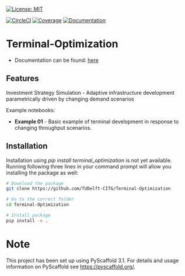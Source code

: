[![License: MIT](https://img.shields.io/badge/License-MIT-green.svg)](https://opensource.org/licenses/MIT)


[![CircleCI](https://circleci.com/gh/TUDelft-CITG/Terminal-Optimization.svg?style=svg&circle-token=e80be990a1415185a3aee7c7304e86bbef094eb5)](https://circleci.com/gh/TUDelft-CITG/Terminal-Optimization)
[ ![Coverage](https://oedm.vanoord.com/proxy/circleci_no_redirect/github/TUDelft-CITG/Terminal-Optimization/master/latest/07f3adf51970049c681fce29419db5d9f7aa596d/tmp/artifacts/coverage.svg)](https://oedm.vanoord.com/proxy/circleci_no_redirect/github/TUDelft-CITG/Terminal-Optimization/master/latest/07f3adf51970049c681fce29419db5d9f7aa596d/tmp/artifacts/index.html) 
[ ![Documentation](https://img.shields.io/badge/sphinx-documentation-brightgreen.svg)](https://oedm.vanoord.com/proxy/circleci_no_redirect/github/TUDelft-CITG/Terminal-Optimization/master/latest/07f3adf51970049c681fce29419db5d9f7aa596d/tmp/artifacts/docs/index.html)

Terminal-Optimization
=====================

* Documentation can be found: [here](https://oedm.vanoord.com/proxy/circleci_no_redirect/github/TUDelft-CITG/Terminal-Optimization/master/latest/07f3adf51970049c681fce29419db5d9f7aa596d/tmp/artifacts/docs/index.html)

Features
--------

Investment Strategy Simulation - Adaptive infrastructure development parametrically driven by changing demand scenarios

Example notebooks:
* **Example 01** - Basic example of terminal development in response to changing throughput scenarios.

## Installation

Installation using *pip install terminal_optimization* is not yet available. Running following three lines in your command prompt will allow you installing the package as well:

``` bash
# Download the package
git clone https://github.com/TUDelft-CITG/Terminal-Optimization

# Go to the correct folder
cd Terminal-Optimization

# Install package
pip install -e .
```

Note
====

This project has been set up using PyScaffold 3.1. For details and usage
information on PyScaffold see https://pyscaffold.org/.

